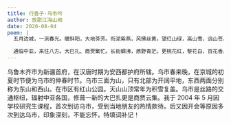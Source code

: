```yaml
---
title: 行香子·乌市吟
author: 放歌江海山阙
date: 2020-08-04
poem: |
  五月边城，一派春光。暖斜阳，大地芬芳。衔泥紫燕，风拂丝黄。望红山绿，高山雪，远山苍。

  通临中亚，来往八方。大巴扎、商贾繁忙。长街蜩沸，原野青茫。更桃花红，黎花白，百花香。
---
```


乌鲁木齐市为新疆首府，在汉唐时期为安西都护府所辖。乌市春来晚，在京城的初夏时节便为乌市的仲春时节。乌市三面为山，只有北部为开阔平地，东西两面分别称为东山和西山。在市区有红山公园。天山山顶常年为积雪复盖。乌市是丝路的交通枢纽，辐射中亚各国，修葺一新的大巴扎更是商贾云集。我于 2004 年 5 月因学校研究生课程，首次到访乌市，受到当地朋友的热情款待。后又因开会等原因多次到达乌市，印象深刻，不能忘怀，特填词补记！
